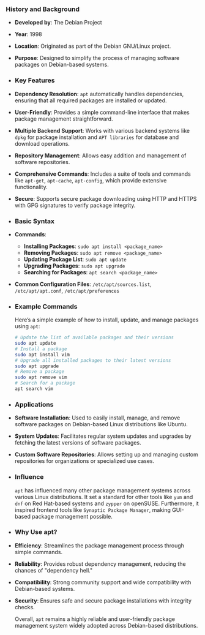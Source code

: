 ### **History and Background**
- **Developed by**: The Debian Project
- **Year**: 1998
- **Location**: Originated as part of the Debian GNU/Linux project.
- **Purpose**: Designed to simplify the process of managing software packages on Debian-based systems.
- ### **Key Features**
- **Dependency Resolution**: `apt` automatically handles dependencies, ensuring that all required packages are installed or updated.
- **User-Friendly**: Provides a simple command-line interface that makes package management straightforward.
- **Multiple Backend Support**: Works with various backend systems like `dpkg` for package installation and `APT libraries` for database and download operations.
- **Repository Management**: Allows easy addition and management of software repositories.
- **Comprehensive Commands**: Includes a suite of tools and commands like `apt-get`, `apt-cache`, `apt-config`, which provide extensive functionality.
- **Secure**: Supports secure package downloading using HTTP and HTTPS with GPG signatures to verify package integrity.
- ### **Basic Syntax**
- **Commands**:
	- **Installing Packages**: `sudo apt install <package_name>`
	- **Removing Packages**: `sudo apt remove <package_name>`
	- **Updating Package List**: `sudo apt update`
	- **Upgrading Packages**: `sudo apt upgrade`
	- **Searching for Packages**: `apt search <package_name>`
- **Common Configuration Files**: `/etc/apt/sources.list`, `/etc/apt/apt.conf`, `/etc/apt/preferences`
- ### **Example Commands**
  
  Here’s a simple example of how to install, update, and manage packages using `apt`:
  
  ```bash
  # Update the list of available packages and their versions
  sudo apt update
  # Install a package
  sudo apt install vim
  # Upgrade all installed packages to their latest versions
  sudo apt upgrade
  # Remove a package
  sudo apt remove vim
  # Search for a package
  apt search vim
  ```
- ### **Applications**
- **Software Installation**: Used to easily install, manage, and remove software packages on Debian-based Linux distributions like Ubuntu.
- **System Updates**: Facilitates regular system updates and upgrades by fetching the latest versions of software packages.
- **Custom Software Repositories**: Allows setting up and managing custom repositories for organizations or specialized use cases.
- ### **Influence**
  
  `apt` has influenced many other package management systems across various Linux distributions. It set a standard for other tools like `yum` and `dnf` on Red Hat-based systems and `zypper` on openSUSE. Furthermore, it inspired frontend tools like `Synaptic Package Manager`, making GUI-based package management possible.
- ### **Why Use apt?**
- **Efficiency**: Streamlines the package management process through simple commands.
- **Reliability**: Provides robust dependency management, reducing the chances of "dependency hell."
- **Compatibility**: Strong community support and wide compatibility with Debian-based systems.
- **Security**: Ensures safe and secure package installations with integrity checks.
  
  Overall, `apt` remains a highly reliable and user-friendly package management system widely adopted across Debian-based distributions.
